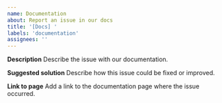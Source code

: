 ```yaml
---
name: Documentation
about: Report an issue in our docs
title: '[Docs] '
labels: 'documentation'
assignees: ''
---
```


**Description**
Describe the issue with our documentation.

**Suggested solution**
Describe how this issue could be fixed or improved.

**Link to page**
Add a link to the documentation page where the issue occurred.
